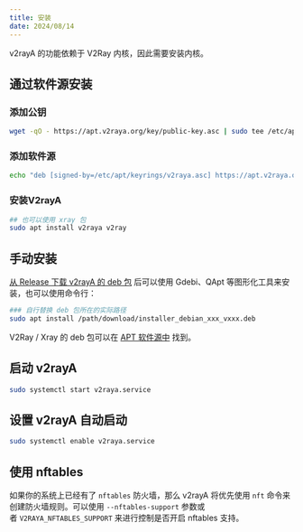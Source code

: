 ```yaml
---
title: 安装
date: 2024/08/14
---
```

v2rayA 的功能依赖于 V2Ray 内核，因此需要安装内核。
## 通过软件源安装
### 添加公钥
```bash
wget -qO - https://apt.v2raya.org/key/public-key.asc | sudo tee /etc/apt/keyrings/v2raya.asc
```
### 添加软件源
```bash
echo "deb [signed-by=/etc/apt/keyrings/v2raya.asc] https://apt.v2raya.org/ v2raya main" | sudo tee /etc/apt/sources.list.d/v2raya.list sudo apt update
```
### 安装V2rayA
```bash
## 也可以使用 xray 包
sudo apt install v2raya v2ray
```
## 手动安装
[从 Release 下载 v2rayA 的 deb 包](https://github.com/v2rayA/v2rayA/releases) 后可以使用 Gdebi、QApt 等图形化工具来安装，也可以使用命令行：
```bash
### 自行替换 deb 包所在的实际路径
sudo apt install /path/download/installer_debian_xxx_vxxx.deb
```
V2Ray / Xray 的 deb 包可以在 [APT 软件源中](https://github.com/v2rayA/v2raya-apt/tree/master/pool/main/) 找到。
## 启动 v2rayA
```bash
sudo systemctl start v2raya.service
```
## 设置 v2rayA 自动启动
```bash
sudo systemctl enable v2raya.service
```
## 使用 nftables
如果你的系统上已经有了 `nftables` 防火墙，那么 v2rayA 将优先使用 `nft` 命令来创建防火墙规则。可以使用 `--nftables-support` 参数或者 `V2RAYA_NFTABLES_SUPPORT` 来进行控制是否开启 nftables 支持。